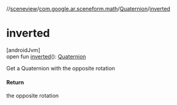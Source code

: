 //[sceneview](../../../index.md)/[com.google.ar.sceneform.math](../index.md)/[Quaternion](index.md)/[inverted](inverted.md)

# inverted

[androidJvm]\
open fun [inverted](inverted.md)(): [Quaternion](index.md)

Get a Quaternion with the opposite rotation

#### Return

the opposite rotation
